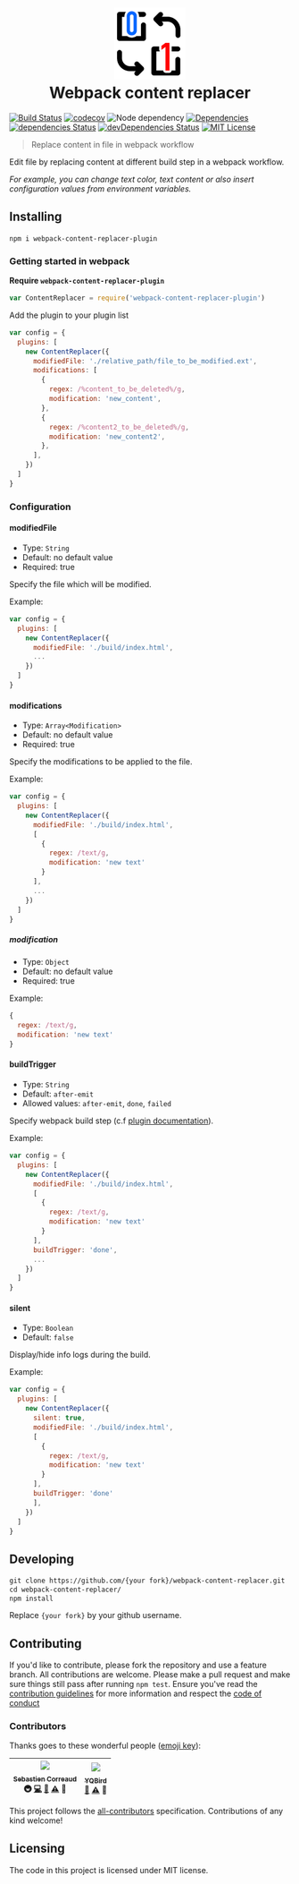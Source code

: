 <h1 align="center">
<img src="https://raw.githubusercontent.com/iGitScor/webpack-content-replacer/master/logo.png" />
<br />
Webpack content replacer
</h1>

[![Build Status][build-badge]][build]
[![codecov][codecoverage-badge]][codecoverage]
![Node dependency][node-badge]
[![Dependencies][dependencyci-badge]][dependencyci]
[![dependencies Status][dependencies-badge]][dependencies]
[![devDependencies Status][devDependencies-badge]][devDependencies]
[![MIT License][license-badge]][LICENSE]

> Replace content in file in webpack workflow

Edit file by replacing content at different build step in a webpack workflow.

_For example, you can change text color, text content or also insert configuration values from environment variables._

## Installing

```shell
npm i webpack-content-replacer-plugin
```

### Getting started in webpack

**Require `webpack-content-replacer-plugin`**
```javascript
var ContentReplacer = require('webpack-content-replacer-plugin')
```

Add the plugin to your plugin list
```javascript
var config = {
  plugins: [
    new ContentReplacer({
      modifiedFile: './relative_path/file_to_be_modified.ext',
      modifications: [
        {
          regex: /%content_to_be_deleted%/g,
          modification: 'new_content',
        },
        {
          regex: /%content2_to_be_deleted%/g,
          modification: 'new_content2',
        },
      ],
    })
  ]
}
```

### Configuration

#### modifiedFile
- Type: `String`  
- Default: no default value
- Required: true

Specify the file which will be modified.

Example:
```javascript
var config = {
  plugins: [
    new ContentReplacer({
      modifiedFile: './build/index.html',
      ...
    })
  ]
}
```

#### modifications
- Type: `Array<Modification>`  
- Default: no default value
- Required: true

Specify the modifications to be applied to the file.

Example:
```javascript
var config = {
  plugins: [
    new ContentReplacer({
      modifiedFile: './build/index.html',
      [
        {
          regex: /text/g,
          modification: 'new text'
        }
      ],
      ...
    })
  ]
}
```

##### modification
- Type: `Object`
- Default: no default value
- Required: true

Example:
```javascript
{
  regex: /text/g,
  modification: 'new text'
}
```

#### buildTrigger
- Type: `String`
- Default: `after-emit`
- Allowed values: `after-emit`, `done`, `failed`

Specify webpack build step (c.f [plugin documentation](https://webpack.github.io/docs/plugins.html)).

Example:
```javascript
var config = {
  plugins: [
    new ContentReplacer({
      modifiedFile: './build/index.html',
      [
        {
          regex: /text/g,
          modification: 'new text'
        }
      ],
      buildTrigger: 'done',
      ...
    })
  ]
}
```

#### silent
- Type: `Boolean`  
- Default: `false`

Display/hide info logs during the build.

Example:
```javascript
var config = {
  plugins: [
    new ContentReplacer({
      silent: true,
      modifiedFile: './build/index.html',
      [
        {
          regex: /text/g,
          modification: 'new text'
        }
      ],
      buildTrigger: 'done'
      ],
    })
  ]
}
```

## Developing

```shell
git clone https://github.com/{your fork}/webpack-content-replacer.git
cd webpack-content-replacer/
npm install
```

Replace `{your fork}` by your github username.

## Contributing

If you'd like to contribute, please fork the repository and use a feature
branch. All contributions are welcome. Please make a pull request and make sure things still pass after running `npm test`.
Ensure you've read the [contribution guidelines](CONTRIBUTING.md) for more information and respect the [code of conduct](CODE_OF_CONDUCT.md)

### Contributors

Thanks goes to these wonderful people ([emoji key](https://github.com/kentcdodds/all-contributors#emoji-key)):

<!-- ALL-CONTRIBUTORS-LIST:START - Do not remove or modify this section -->
| [<img src="https://avatars3.githubusercontent.com/u/2276944?v=3" width="100px;"/><br /><sub>Sebastien Correaud</sub>](http://twitter.com/iTweetScor)<br />🚇 [💻](https://github.com/iGitScor/webpack-content-replacer-plugin/commits?author=iGitScor) [📖](https://github.com/iGitScor/webpack-content-replacer-plugin/commits?author=iGitScor) [⚠️](https://github.com/iGitScor/webpack-content-replacer-plugin/commits?author=iGitScor) 👀 | [<img src="https://avatars0.githubusercontent.com/u/14843447?v=3" width="100px;"/><br /><sub>YQBird</sub>](https://github.com/YQBird)<br />[📖](https://github.com/iGitScor/webpack-content-replacer-plugin/commits?author=YQBird) [⚠️](https://github.com/iGitScor/webpack-content-replacer-plugin/commits?author=YQBird) 👀 |
| :---: | :---: |
<!-- ALL-CONTRIBUTORS-LIST:END -->

This project follows the [all-contributors](https://github.com/kentcdodds/all-contributors) specification. Contributions of any kind welcome!

## Licensing

The code in this project is licensed under MIT license.

[project-logo]: https://raw.githubusercontent.com/iGitScor/webpack-content-replacer/master/logo.png
[build-badge]: https://img.shields.io/travis/iGitScor/webpack-content-replacer-plugin.svg?style=flat-square
[build]: https://travis-ci.org/iGitScor/webpack-content-replacer-plugin
[codecoverage-badge]: https://codecov.io/gh/iGitScor/webpack-content-replacer-plugin/branch/master/graph/badge.svg?style=flat-square
[codecoverage]: https://codecov.io/gh/iGitScor/webpack-content-replacer-plugin
[dependencyci-badge]: https://dependencyci.com/github/iGitScor/webpack-content-replacer-plugin/badge?style=flat-square
[dependencyci]: https://dependencyci.com/github/iGitScor/webpack-content-replacer-plugin
[dependencies-badge]: https://david-dm.org/iGitScor/webpack-content-replacer-plugin/status.svg?style=flat-square
[dependencies]: https://david-dm.org/iGitScor/webpack-content-replacer-plugin
[devDependencies-badge]: https://david-dm.org/iGitScor/webpack-content-replacer-plugin/dev-status.svg?style=flat-square
[devDependencies]: https://david-dm.org/iGitScor/webpack-content-replacer-plugin?type=dev
[node-badge]: https://img.shields.io/node/v/webpack-content-replacer-plugin.svg?style=flat-square
[license-badge]: https://img.shields.io/npm/l/webpack-content-replacer-plugin.svg?style=flat-square
[license]: https://github.com/iGitScor/webpack-content-replacer-plugin/blob/master/LICENSE

